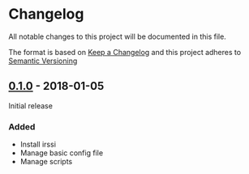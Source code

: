 # Changelog

All notable changes to this project will be documented in this file.

The format is based on [Keep a Changelog](http://keepachangelog.com/en/1.0.0/)
and this project adheres to [Semantic Versioning](http://semver.org/spec/v2.0.0.html)

## [0.1.0] - 2018-01-05
Initial release
### Added
- Install irssi
- Manage basic config file
- Manage scripts

[0.1.0]: https://github.com/brwyatt/puppet-irssi/compare/efdb231...v0.1.0
